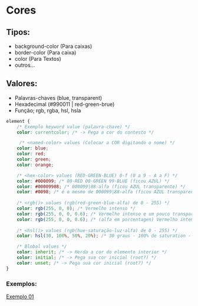 # Cores

## Tipos:

* background-color (Para caixas)
* border-color (Para caixa)
* color (Para Textos)
* outros...

## Valores:

* Palavras-chaves (blue, transparent)
* Hexadecimal (#990011 | red-green-brue)
* Função; rgb, rgba, hsl, hsla

```css
element {
    /* Exemplo keyword value (palavra-chave) */
    color: currentcolor; /* -> Pega a cor do contesto */

     /* <named-color> values (Colocar a COR digitando o nome) */
    color: blue;
    color: red;
    color: green;
    color: orange;

    /* <hex-color> values (RED-GREEN-BLUE) 0-f (0 a 9 - A a F) */
    color: #000099; /* 00-RED 00-GREEN 99-BLUE (ficou AZUL) */
    color: #00009988; /* 000099|88-alfa (ficou AZUL transparente) */
    color: #0098; /* é o mesmo de 000099|88-alfa (ficou AZUL transparente) OBS!: Quanto mais caracteres mais controle sobre a cor */
        
    /* <rgb()> values (rgb(red-green-blue-alfa) de 0 - 255) */
    color: rgb(255, 0, 0); /* Vermelho intenso */
    color: rgb(255, 0, 0, 0.6); /* Vermelho intenso e um pouco transparente (value alfa add) */
    color: rgb(255, 0, 0, 0.6); /* (alfa em porcentagen) Vermelho intenso e um pouco transparente */
    
    /* <hsl()> values (rgb(hue-saturação-luz-alfa) de 0 - 255) */
    color: hsl(30, 100%, 50%, 20%); /* 30 graus - 100% de saturation - 50% iluminação - 20% de transparencia */

    /* Blobal values */
    color: inherit; /* -> Herda a cor do elemento interior */
    color: initial; /* -> Pega sua cor inicial (root?) */
    color: unset; /* -> Pega sua cor inicial (root?) */
}
```
### Exemplos:
[Exemplo 01](https://encefalo.vercel.app/2-CSS/5-Cores/01-exemplo.html)